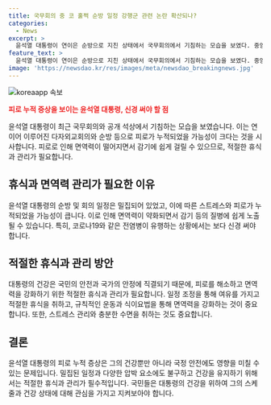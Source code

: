 ```yaml
---
title: 국무회의 중 코 훌쩍 순방 일정 강행군 관련 논란 확산되나?
categories:
  - News
excerpt: >
  윤석열 대통령이 연이은 순방으로 지친 상태에서 국무회의에서 기침하는 모습을 보였다. 중앙아시아 순방 후 6차례의 기침으로 피로가 누적된 것으로 보이며, 관계자는 감기 걸리신 건 아니다라고 밝혔다. 윤 대통령은 순방을 마친 뒤 국무회의를 주재하며 여러 차례 기침하고 코를 풀었다. 또한 과거 유엔 총회 참석 후 귀국해 국무회의 중에도 코를 흘린 적이 있었다. 윤 대통령의 건강 상태가 관심을 끌고 있다.
feature_text: >
  윤석열 대통령이 연이은 순방으로 지친 상태에서 국무회의에서 기침하는 모습을 보였다. 중앙아시아 순방 후 6차례의 기침으로 피로가 누적된 것으로 보이며, 관계자는 감기 걸리신 건 아니다라고 밝혔다. 윤 대통령은 순방을 마친 뒤 국무회의를 주재하며 여러 차례 기침하고 코를 풀었다. 또한 과거 유엔 총회 참석 후 귀국해 국무회의 중에도 코를 흘린 적이 있었다. 윤 대통령의 건강 상태가 관심을 끌고 있다.
image: 'https://newsdao.kr/res/images/meta/newsdao_breakingnews.jpg'
---
```


<p><img src="https://newsdao.kr/res/images/meta/newsdao_breakingnews.jpg" alt="koreaapp 속보" /></p>

<p><b><span style="color: #ee2323;">피로 누적 증상을 보이는 윤석열 대통령, 신경 써야 할 점</span></b></p>

<p>윤석열 대통령이 최근 국무회의와 공개 석상에서 기침하는 모습을 보였습니다. 이는 연이어 이루어진 다자외교회의와 순방 등으로 피로가 누적되었을 가능성이 크다는 것을 시사합니다. 피로로 인해 면역력이 떨어지면서 감기에 쉽게 걸릴 수 있으므로, 적절한 휴식과 관리가 필요합니다.</p>

<h2 data-ke-size="size26">휴식과 면역력 관리가 필요한 이유</h2>

<p>윤석열 대통령의 순방 및 회의 일정은 밀집되어 있었고, 이에 따른 스트레스와 피로가 누적되었을 가능성이 큽니다. 이로 인해 면역력이 약화되면서 감기 등의 질병에 쉽게 노출될 수 있습니다. 특히, 코로나19와 같은 전염병이 유행하는 상황에서는 보다 신경 써야 합니다.</p>

<h2 data-ke-size="size26">적절한 휴식과 관리 방안</h2>

<p>대통령의 건강은 국민의 안전과 국가의 안정에 직결되기 때문에, 피로를 해소하고 면역력을 강화하기 위한 적절한 휴식과 관리가 필요합니다. 일정 조정을 통해 여유를 가지고 적절한 휴식을 취하고, 규칙적인 운동과 식이요법을 통해 면역력을 강화하는 것이 중요합니다. 또한, 스트레스 관리와 충분한 수면을 취하는 것도 중요합니다.</p>

<h2 data-ke-size="size26">결론</h2>

<p>윤석열 대통령의 피로 누적 증상은 그의 건강뿐만 아니라 국정 안전에도 영향을 미칠 수 있는 문제입니다. 밀집된 일정과 다양한 압박 요소에도 불구하고 건강을 유지하기 위해서는 적절한 휴식과 관리가 필수적입니다. 국민들은 대통령의 건강을 위하여 그의 스케줄과 건강 상태에 대해 관심을 가지고 지켜보아야 합니다.</p>

